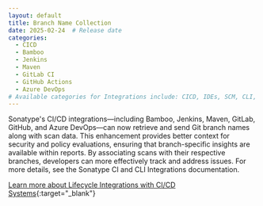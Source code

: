 ```yaml
---
layout: default
title: Branch Name Collection
date: 2025-02-24  # Release date
categories:
  - CICD
  - Bamboo
  - Jenkins
  - Maven
  - GitLab CI
  - GitHub Actions
  - Azure DevOps
# Available categories for Integrations include: CICD, IDEs, SCM, CLI, Bamboo, Jenkins, Jira, Maven, GitLab, GitHub, GitLab CI, GitHub Actions, Bitbucket, Azure DevOps, IDEA, VS Code, Eclipse, Visual Studio 2022, Fortify, ServiceNow
---
```

Sonatype's CI/CD integrations—including Bamboo, Jenkins, Maven, GitLab, GitHub, and Azure DevOps—can now retrieve and send Git branch names along with scan data. This enhancement provides better context for security and policy evaluations, ensuring that branch-specific insights are available within reports. By associating scans with their respective branches, developers can more effectively track and address issues. For more details, see the Sonatype CI and CLI Integrations documentation.

[Learn more about Lifecycle Integrations with CI/CD Systems](https://help.sonatype.com/en/sonatype-integrations.html#ci-cd-systems-253992){:target="_blank"}
